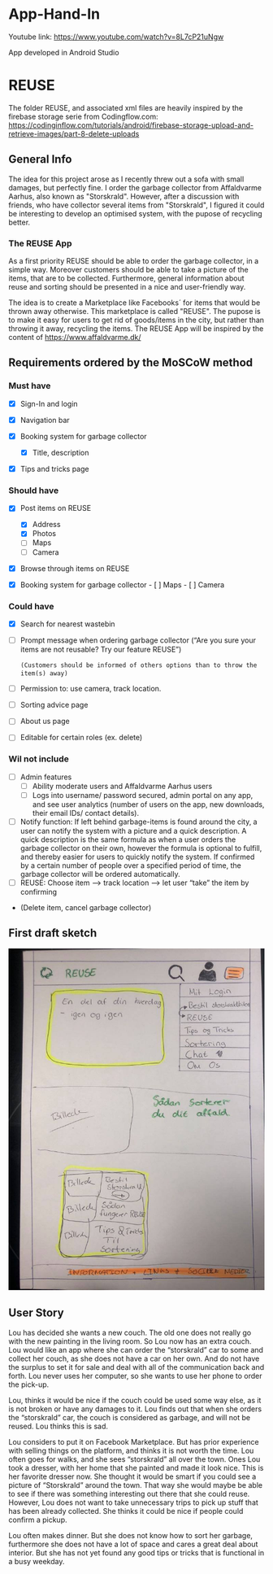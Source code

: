# App-Hand-In
Youtube link: https://www.youtube.com/watch?v=8L7cP21uNgw

App developed in Android Studio


# REUSE
The folder REUSE, and associated xml files are heavily inspired by the firebase storage serie from Codingflow.com: https://codinginflow.com/tutorials/android/firebase-storage-upload-and-retrieve-images/part-8-delete-uploads

## General Info

The idea for this project arose as I recently threw out a sofa with small damages, but perfectly fine. 
I order the garbage collector from Affaldvarme Aarhus, also known as  "Storskrald". 
However, after a discussion with friends, who have collector several items from "Storskrald", I figured it could be interesting to develop an optimised system, with the pupose of recycling better.

### The REUSE App
As a first priority REUSE should be able to order the garbage collector, in a simple way. Moreover customers should be able to take a picture of the items, that are to be collected. Furthermore, general information about reuse and sorting should be presented in a nice and user-friendly way. 

The idea is to create a Marketplace like Facebooks´ for items that would be thrown away otherwise. This marketplace is called "REUSE". The pupose is to make it easy for users to get rid of goods/items in the city, but rather than throwing it away, recycling the items.
The REUSE App will be inspired by the content of https://www.affaldvarme.dk/

## Requirements ordered by the MoSCoW method

### Must have
- [x] Sign-In and login
- [x] Navigation bar
- [x] Booking system for garbage collector
  - [x] Title, description
- [x] Tips and tricks page



### Should have
- [x] Post items on REUSE
     - [x] Address
     - [x] Photos
     - [ ] Maps
     - [ ] Camera
- [x] Browse through items on REUSE  
- [x] Booking system for garbage collector
      - [ ] Maps
      - [ ] Camera 


### Could have
- [x] Search for nearest wastebin
- [ ] Prompt message when ordering garbage collector (“Are you sure your items are not reusable? Try our feature REUSE”)

      (Customers should be informed of others options than to throw the item(s) away) 

- [ ] Permission to: use camera, track location.
- [ ] Sorting advice page
- [ ] About us page
- [ ] Editable for certain roles (ex. delete)
  


### Wil not include
- [ ] Admin features
    - [ ] Ability moderate users and Affaldvarme Aarhus users
    - [ ] Logs into username/ password secured, admin portal on any app, and see user analytics (number of users on the app, new downloads, their email IDs/ contact details).
    
- [ ] Notify function: 
  If left behind garbage-items is found around the city, a user can notify the system with a picture and a quick description.
  A quick description is the same formula as when a user orders the garbage collector on their own, however the formula is optional to fulfill, and thereby easier for users 	  to quickly notify the system.
  If confirmed by a certain number of people over a specified period of time, the garbage collector will be ordered automatically. 
 - [ ] REUSE: Choose item --> track location --> let user “take” the item by confirming 
  - (Delete item, cancel garbage collector)
 

## First draft sketch

![alt text](https://github.com/Camilla-Moller/App-Hand-In/blob/master/app/src/158432612_3587778344665668_989699080335319988_n.jpg)


## User Story
Lou has decided she wants a new couch. The old one does not really go with the new painting in the living room. So Lou now has an extra couch. Lou would like an app where she can order the “storskrald” car to some and collect her couch, as she does not have a car on her own. And do not have the surplus to set it for sale and deal with all of the communication back and forth. Lou never uses her computer, so she wants to use her phone to order the pick-up. 

Lou, thinks it would be nice if the couch could be used some way else, as it is not broken or have any damages to it. Lou finds out that when she orders the “storskrald” car, the couch is considered as garbage, and will not be reused. Lou thinks this is sad.

Lou considers to put it on Facebook Marketplace. But has prior experience with selling things on the platform, and thinks it is not worth the time.
Lou often goes for walks, and she sees “storskrald” all over the town. Ones Lou took a dresser, with her home that she painted and made it look nice. This is her favorite dresser now. She thought it would be smart if you could see a picture of “Storskrald” around the town. That way she would maybe be able to see if there was something interesting out there that she could reuse. However, Lou does not want to take unnecessary trips to pick up stuff that has been already collected. She thinks it could be nice if people could confirm a pickup. 

Lou often makes dinner. But she does not know how to sort her garbage, furthermore she does not have a lot of space and cares a great deal about interior. But she has not yet found any good tips or tricks that is functional in a busy weekday. 

